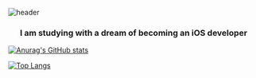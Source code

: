 ![header](https://capsule-render.vercel.app/api?text=Hi%20👋,%20%20I'm%20Sungyeon&fontColor=ffffff?&type=cylinder)

<h3 align="center">I am studying with a dream of becoming an iOS developer</h3>

[![Anurag's GitHub stats](https://github-readme-stats.vercel.app/api?username=wangkobong)](https://github.com/anuraghazra/github-readme-stats)


[![Top Langs](https://github-readme-stats.vercel.app/api/top-langs/?username=wangkobong&langs_count=8)](https://github.com//github-readme-stats)

<!--
**wangkobong/wangkobong** is a ✨ _special_ ✨ repository because its `README.md` (this file) appears on your GitHub profile.

Here are some ideas to get you started:

- 🔭 I’m currently working on ...
- 🌱 I’m currently learning ...
- 👯 I’m looking to collaborate on ...
- 🤔 I’m looking for help with ...
- 💬 Ask me about ...
- 📫 How to reach me: ...
- 😄 Pronouns: ...
- ⚡ Fun fact: ...
-->
